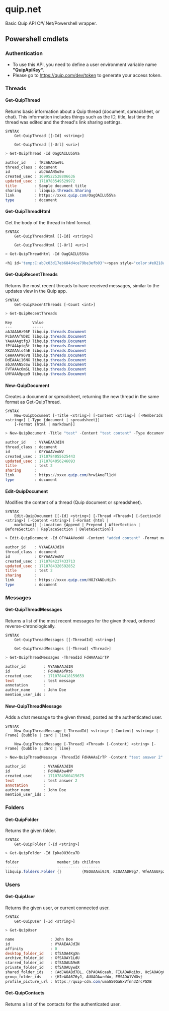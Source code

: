 # quip.net

Basic Quip API C#/.Net/Powershell wrapper.

## Powershell cmdlets

### Authentication

* To use this API, you need to define a user environment variable name __"QuipApiKey"__.
* Please go to https://quip.com/dev/token to generate your access token.

### Threads

#### Get-QuipThread
Returns basic information about a Quip thread (document, spreadsheet, or chat). This information includes things such as the ID, title, last time the thread was edited and the thread's link sharing settings.

```
SYNTAX
    Get-QuipThread [[-Id] <string>]

    Get-QuipThread [[-Url] <uri>]
```

```Powershell
> Get-QuipThread -Id OagQAILU5SVa

author_id    : fKcAEADae9L
thread_class : document
id           : abJAAAN5oSw
created_usec : 1699522528806636
updated_usec : 1710783549529972
title        : Sample document title
sharing      : libquip.threads.Sharing
link         : https://xxxx.quip.com/OagQAILU5SVa
type         : document
```

#### Get-QuipThreadHtml
Get the body of the thread in html format.

```
SYNTAX
    Get-QuipThreadHtml [[-Id] <string>]

    Get-QuipThreadHtml [[-Url] <uri>]
```

```Powershell
> Get-QuipThreadHtml -Id OagQAILU5SVa

<h1 id='temp:C:abJc03d17eb684d4ce79be3efb03'><span style="color:#e0218a" textcolor="#e0218a">Sample document title</span></h1>
```

#### Get-QuipRecentThreads
Returns the most recent threads to have received messages, similar to the updates view in the Quip app.

```
SYNTAX
    Get-QuipRecentThreads [-Count <int>]
```

```Powershell
> Get-QuipRecentThreads

Key         Value
---         -----
aAJAAAHz96F libquip.threads.Document
PcbAAAfVD8I libquip.threads.Document
YAeAAAgtfgJ libquip.threads.Document
fPfAAApiq3t libquip.threads.Document
XKZAAAls4hE libquip.threads.Document
CeWAAAP96VQ libquip.threads.Document
DdEAAAi16NX libquip.threads.Document
abJAAAN5oSw libquip.threads.Document
FVTAAAc6mSL libquip.threads.Document
UHYAAA9pqe9 libquip.threads.Document
```

#### New-QuipDocument
Creates a document or spreadsheet, returning the new thread in the same format as Get-QuipThread.

```
SYNTAX
    New-QuipDocument [-Title <string>] [-Content <string>] [-MemberIds <string>] [-Type {document | spreadsheet}]
    [-Format {html | markdown}]
```

```Powershell
> New-QuipDocument -Title "test" -Content "test content" -Type document -Format markdown

author_id    : VYAAEAAJdIN
thread_class : document
id           : OFYAAAVeoWV
created_usec : 1710784055625443
updated_usec : 1710784056246093
title        : test 2
sharing      :
link         : https://xxxx.quip.com/hrw1AneFl1cN
type         : document
```

#### Edit-QuipDocument
Modifies the content of a thread (Quip document or spreadsheet).

```
SYNTAX
    Edit-QuipDocument [[-Id] <string>] [-Thread <Thread>] [-SectionId <string>] [-Content <string>] [-Format {html |
    markdown}] [-Location {Append | Prepend | AfterSection | BeforeSection | ReplaceSection | DeleteSection}]
```

```Powershell
> Edit-QuipDocument -Id OFYAAAVeoWV -Content "added content" -Format markdown -Location Append

author_id    : VYAAEAAJdIN
thread_class : document
id           : OFYAAAVeoWV
created_usec : 1710784227433713
updated_usec : 1710784320592852
title        : test 2
sharing      :
link         : https://xxxx.quip.com/HOJYANDuHiJh
type         : document
```

### Messages

#### Get-QuipThreadMessages
Returns a list of the most recent messages for the given thread, ordered reverse-chronologically.

```
SYNTAX
    Get-QuipThreadMessages [[-ThreadId] <string>]

    Get-QuipThreadMessages [[-Thread] <Thread>]
```

```Powershell
> Get-QuipThreadMessages -ThreadId FdHAAAaIrTP

author_id        : VYAAEAAJdIN
id               : FdHADA6fRt6
created_usec     : 1710784418159659
text             : test message
annotation       :
author_name      : John Doe
mention_user_ids :
```

#### New-QuipThreadMessage
Adds a chat message to the given thread, posted as the authenticated user.

```
SYNTAX
    New-QuipThreadMessage [-ThreadId] <string> [-Content] <string> [-Frame] {bubble | card | line}

    New-QuipThreadMessage [-Thread] <Thread> [-Content] <string> [-Frame] {bubble | card | line}
```

```Powershell
> New-QuipThreadMessage -ThreadId FdHAAAaIrTP -Content "test answer 2" -Frame bubble

author_id        : VYAAEAAJdIN
id               : FdHADAbw4MP
created_usec     : 1710784560415675
text             : test answer 2
annotation       :
author_name      : John Doe
mention_user_ids :
```

### Folders

#### Get-QuipFolder
Returns the given folder.

```
SYNTAX
    Get-QuipFolder [-Id <string>]
```

```Powershell
> Get-QuipFolder -Id IpkaOO30ca7D

folder                 member_ids children
------                 ---------- --------
libquip.folders.Folder {}         {MSOAAAmi9JN, KIOAAADH9g7, WfeAAAGFpZM, VMEAAAwnuWv…}
```

### Users

#### Get-QuipUser
Returns the given user, or current connected user.

```
SYNTAX
    Get-QuipUser [-Id <string>]
```

```Powershell
> Get-QuipUser

name                : John Doe
id                  : VYAAEAAJdIN
affinity            : 0
desktop_folder_id   : XfSAOA4KgXn
archive_folder_id   : XfSAOAY1LdU
starred_folder_id   : XfSAOAUA9nB
private_folder_id   : XfSAOAUywdX
shared_folder_ids   : {AdJAOABd7DL, CbPAOA6caah, FIUAOARqibx, HcSAOAOgGVF…}
group_folder_ids    : {HIeAOA676yJ, AUUAOAwrdWo, EMSAOA1VWOv}
profile_picture_url : https://quip-cdn.com/umaG50GaExVfnn3ZrcPGXB
```

#### Get-QuipContacts
Returns a list of the contacts for the authenticated user.